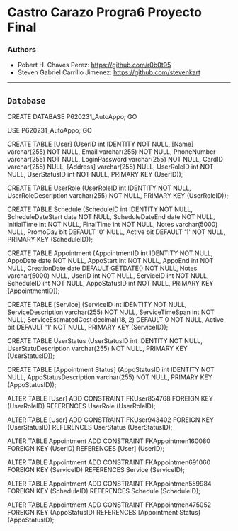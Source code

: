 # Castro Carazo Progra6 Proyecto Final

### Authors
- Robert H. Chaves Perez: https://github.com/r0b0t95
- Steven Gabriel Carrillo Jimenez: https://github.com/stevenkart
---


## `Database`

CREATE DATABASE P620231_AutoAppo;
GO

USE P620231_AutoAppo;
GO

CREATE TABLE [User] (UserID int IDENTITY NOT NULL, [Name] varchar(255) NOT NULL, Email varchar(255) NOT NULL, PhoneNumber varchar(255) NOT NULL, LoginPassword varchar(255) NOT NULL, CardID varchar(255) NULL, [Address] varchar(255) NULL, UserRoleID int NOT NULL, UserStatusID int NOT NULL, PRIMARY KEY (UserID));

CREATE TABLE UserRole (UserRoleID int IDENTITY NOT NULL, UserRoleDescription varchar(255) NOT NULL, PRIMARY KEY (UserRoleID));

CREATE TABLE Schedule (ScheduleID int IDENTITY NOT NULL, ScheduleDateStart date NOT NULL, ScheduleDateEnd date NOT NULL, InitialTime int NOT NULL, FinalTime int NOT NULL, Notes varchar(5000) NULL, PromoDay bit DEFAULT '0' NULL, Active bit DEFAULT '1' NOT NULL, PRIMARY KEY (ScheduleID));

CREATE TABLE Appointment (AppointmentID int IDENTITY NOT NULL, AppoDate date NOT NULL, AppoStart int NOT NULL, AppoEnd int NOT NULL, CreationDate date DEFAULT GETDATE() NOT NULL, Notes varchar(5000) NULL, UserID int NOT NULL, ServiceID int NOT NULL, ScheduleID int NOT NULL, AppoStatusID int NOT NULL, PRIMARY KEY (AppointmentID));

CREATE TABLE [Service] (ServiceID int IDENTITY NOT NULL, ServiceDescription varchar(255) NOT NULL, ServiceTimeSpan int NOT NULL, ServiceEstimatedCost decimal(18, 2) DEFAULT 0 NOT NULL, Active bit DEFAULT '1' NOT NULL, PRIMARY KEY (ServiceID));

CREATE TABLE UserStatus (UserStatusID int IDENTITY NOT NULL, UserStatuDescription varchar(255) NOT NULL, PRIMARY KEY (UserStatusID));

CREATE TABLE [Appointment Status] (AppoStatusID int IDENTITY NOT NULL, AppoStatusDescription varchar(255) NOT NULL, PRIMARY KEY (AppoStatusID));

ALTER TABLE [User] ADD CONSTRAINT FKUser854768 FOREIGN KEY (UserRoleID) REFERENCES UserRole (UserRoleID);

ALTER TABLE [User] ADD CONSTRAINT FKUser943402 FOREIGN KEY (UserStatusID) REFERENCES UserStatus (UserStatusID);

ALTER TABLE Appointment ADD CONSTRAINT FKAppointmen160080 FOREIGN KEY (UserID) REFERENCES [User] (UserID);

ALTER TABLE Appointment ADD CONSTRAINT FKAppointmen691060 FOREIGN KEY (ServiceID) REFERENCES Service (ServiceID);

ALTER TABLE Appointment ADD CONSTRAINT FKAppointmen559984 FOREIGN KEY (ScheduleID) REFERENCES Schedule (ScheduleID);

ALTER TABLE Appointment ADD CONSTRAINT FKAppointmen475052 FOREIGN KEY (AppoStatusID) REFERENCES [Appointment Status] (AppoStatusID);

